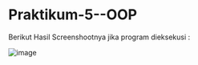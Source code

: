 # Praktikum-5--OOP

Berikut Hasil Screenshootnya jika program dieksekusi :

![image](https://user-images.githubusercontent.com/31887335/203441951-4a6026b9-8639-4463-a652-e67d5c1c1ecc.png)

